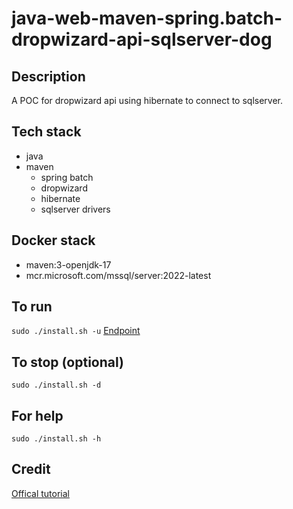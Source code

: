 # java-web-maven-spring.batch-dropwizard-api-sqlserver-dog

## Description
A POC for dropwizard api using hibernate to connect to sqlserver.

## Tech stack
- java
- maven
  - spring batch
  - dropwizard
  - hibernate
  - sqlserver drivers

## Docker stack
- maven:3-openjdk-17
- mcr.microsoft.com/mssql/server:2022-latest

## To run
`sudo ./install.sh -u`
[Endpoint](http://localhost/dogs)

## To stop (optional)
`sudo ./install.sh -d`

## For help
`sudo ./install.sh -h`

## Credit
[Offical tutorial](rd.io/en/latest/manual/hibernate.DropWizardHibernateExample)
